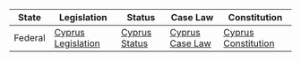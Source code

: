 | State | Legislation | Status | Case Law | Constitution |
| ----- | ----------- | ------ | -------- | ------------ |
| Federal | [Cyprus Legislation](https://www.cylaw.org) | [Cyprus Status](https://www.cypruslegislation.com) | [Cyprus Case Law](https://www.cylaw.org/caselaw) | [Cyprus Constitution](https://www.presidency.gov.cy/Presidency/Presidency.nsf/All/AFCDB999D26A2037C22573C1002DDDCC?OpenDocument) |
